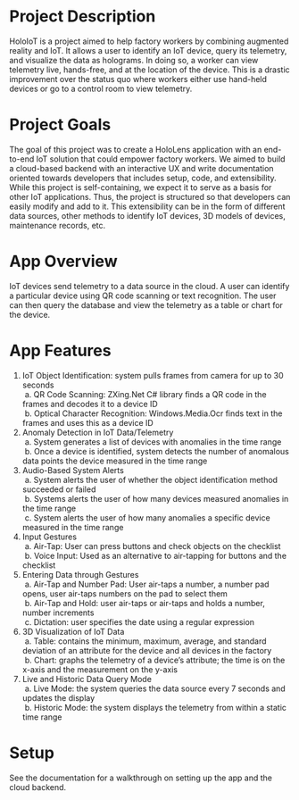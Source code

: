 # Project Description
HoloIoT is a project aimed to help factory workers by combining augmented reality and IoT. It allows a user to identify an IoT device, query its telemetry, and visualize the data as holograms. In doing so, a worker can view telemetry live, hands-free, and at the location of the device. This is a drastic improvement over the status quo where workers either use hand-held devices or go to a control room to view telemetry.  

# Project Goals
The goal of this project was to create a HoloLens application with an end-to-end IoT solution that could empower factory workers. We aimed to build a cloud-based backend with an interactive UX and write documentation oriented towards developers that includes setup, code, and extensibility. While this project is self-containing, we expect it to serve as a basis for other IoT applications. Thus, the project is structured so that developers can easily modify and add to it. This extensibility can be in the form of different data sources, other methods to identify IoT devices, 3D models of devices, maintenance records, etc. 

# App Overview  
IoT devices send telemetry to a data source in the cloud. A user can identify a particular device using QR code scanning or text recognition. The user can then query the database and view the telemetry as a table or chart for the device. 

# App Features
1.	IoT Object Identification: system pulls frames from camera for up to 30 seconds <br />
  &nbsp;a.	QR Code Scanning: ZXing.Net C# library finds a QR code in the frames and decodes it to a device ID <br />
  &nbsp;b.	Optical Character Recognition: Windows.Media.Ocr finds text in the frames and uses this as a device ID <br />
2.	Anomaly Detection in IoT Data/Telemetry <br />
  &nbsp;a.	System generates a list of devices with anomalies in the time range <br />
  &nbsp;b.	Once a device is identified, system detects the number of anomalous data points the device measured in the time range <br />
3.	 Audio-Based System Alerts <br />
  &nbsp;a.	System alerts the user of whether the object identification method succeeded or failed <br />
  &nbsp;b.	Systems alerts the user of how many devices measured anomalies in the time range <br />
  &nbsp;c.	System alerts the user of how many anomalies a specific device measured in the time range <br />
4.	Input Gestures <br />
  &nbsp;a.	Air-Tap: User can press buttons and check objects on the checklist <br />
  &nbsp;b.	Voice Input: Used as an alternative to air-tapping for buttons and the checklist <br />
5.	Entering Data through Gestures <br />
  &nbsp;a.	Air-Tap and Number Pad: User air-taps a number, a number pad opens, user air-taps numbers on the pad to select them <br />
  &nbsp;b.	Air-Tap and Hold: user air-taps or air-taps and holds a number, number increments <br />
  &nbsp;c.	Dictation: user specifies the date using a regular expression  <br />
6.	3D Visualization of IoT Data <br />
  &nbsp;a.	Table: contains the minimum, maximum, average, and standard deviation of an attribute for the device and all devices in the factory <br />
  &nbsp;b.	Chart: graphs the telemetry of a device’s attribute; the time is on the x-axis and the measurement on the y-axis <br />
7.	Live and Historic Data Query Mode <br />
  &nbsp;a.	Live Mode: the system queries the data source every 7 seconds and updates the display <br />
  &nbsp;b.	Historic Mode: the system displays the telemetry from within a static time range <br />

# Setup
See the documentation for a walkthrough on setting up the app and the cloud backend.

